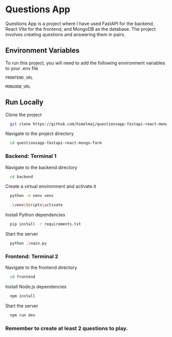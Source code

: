 
# Questions App

Questions App is a project where I have used FastAPI for the backend, React Vite for the frontend, and MongoDB as the database. The project involves creating questions and answering them in pairs.


## Environment Variables

To run this project, you will need to add the following environment variables to your .env file

`FRONTEND_URL`

`MONGODB_URL`


## Run Locally

Clone the project
```bash
  git clone https://github.com/himelmaj/questionsapp-fastapi-react-mongo-farm.git
```

Navigate to the project directory

```bash
  cd questionsapp-fastapi-react-mongo-farm
```
### Backend: Terminal 1

Navigate to the backend directory

```bash
  cd backend
```

Create a virtual environment and activate it

```bash
  python -m venv venv

  .\venv\Scripts\activate
```

Install Python dependencies

```bash
  pip install -r requirements.txt
```
Start the server

```bash
  python .\main.py
```

### Frontend: Terminal 2

Navigate to the frontend directory

```bash
  cd frontend
```

Install Node.js dependencies

```bash
  npm install
```


Start the server

```bash
  npm run dev
```

### Remember to create at least 2 questions to play.

